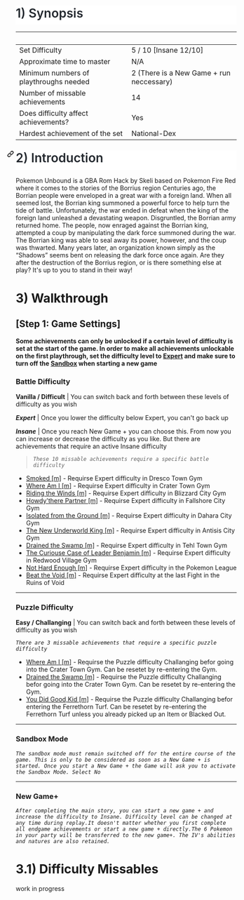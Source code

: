 <html>
<body>
<!--StartFragment--><h1 style="box-sizing: border-box; font-size: 2em; margin: 24px 0px 16px; font-weight: var(--base-text-weight-semibold, 600); line-height: 1.25; padding-bottom: 0.3em; border-bottom: 1px solid var(--color-border-muted); color: rgb(36, 41, 47); font-family: -apple-system, BlinkMacSystemFont, &quot;Segoe UI&quot;, &quot;Noto Sans&quot;, Helvetica, Arial, sans-serif, &quot;Apple Color Emoji&quot;, &quot;Segoe UI Emoji&quot;; font-style: normal; font-variant-ligatures: normal; font-variant-caps: normal; letter-spacing: normal; orphans: 2; text-align: start; text-indent: 0px; text-transform: none; white-space: normal; widows: 2; word-spacing: 0px; -webkit-text-stroke-width: 0px; background-color: rgb(255, 255, 255); text-decoration-thickness: initial; text-decoration-style: initial; text-decoration-color: initial;">1) Synopsis</h1>

  |  
-- | --
Set Difficulty | 5 / 10 [Insane 12/10]
Approximate time to master | N/A
Minimum numbers of playthroughs needed | 2 (There is a New Game + run neccessary)
Number of missable achievements | 14
Does difficulty affect achievements? | Yes
Hardest achievement of the set | National-Dex

<h1 style="box-sizing: border-box; font-size: 2em; margin: 24px 0px 16px; font-weight: var(--base-text-weight-semibold, 600); line-height: 1.25; padding-bottom: 0.3em; border-bottom: 1px solid var(--color-border-muted); color: rgb(36, 41, 47); font-family: -apple-system, BlinkMacSystemFont, &quot;Segoe UI&quot;, &quot;Noto Sans&quot;, Helvetica, Arial, sans-serif, &quot;Apple Color Emoji&quot;, &quot;Segoe UI Emoji&quot;; font-style: normal; font-variant-ligatures: normal; font-variant-caps: normal; letter-spacing: normal; orphans: 2; text-align: start; text-indent: 0px; text-transform: none; white-space: normal; widows: 2; word-spacing: 0px; -webkit-text-stroke-width: 0px; background-color: rgb(255, 255, 255); text-decoration-thickness: initial; text-decoration-style: initial; text-decoration-color: initial;"><a id="user-content-2-introduction" class="anchor" aria-hidden="true" href="https://github.com/RetroAchievements/guides/wiki/Achievement-Guide-template#2-introduction" style="box-sizing: border-box; background-color: transparent; color: var(--color-accent-fg); text-decoration: none; float: left; padding-right: 4px; margin-left: -20px; line-height: 1;"><svg class="octicon octicon-link" viewBox="0 0 16 16" version="1.1" width="16" height="16" aria-hidden="true"><path fill-rule="evenodd" d="M7.775 3.275a.75.75 0 001.06 1.06l1.25-1.25a2 2 0 112.83 2.83l-2.5 2.5a2 2 0 01-2.83 0 .75.75 0 00-1.06 1.06 3.5 3.5 0 004.95 0l2.5-2.5a3.5 3.5 0 00-4.95-4.95l-1.25 1.25zm-4.69 9.64a2 2 0 010-2.83l2.5-2.5a2 2 0 012.83 0 .75.75 0 001.06-1.06 3.5 3.5 0 00-4.95 0l-2.5 2.5a3.5 3.5 0 004.95 4.95l1.25-1.25a.75.75 0 00-1.06-1.06l-1.25 1.25a2 2 0 01-2.83 0z"></path></svg></a>2) Introduction</h1><!--EndFragment-->
</body>
</html>

Pokemon Unbound is a GBA Rom Hack by Skeli based on Pokemon Fire Red where it comes to the stories of the Borrius region
Centuries ago, the Borrian people were enveloped in a great war with a foreign land. When all seemed lost, the Borrian king summoned a powerful force to help turn the tide of battle. Unfortunately, the war ended in defeat when the king of the foreign land unleashed a devastating weapon. Disgruntled, the Borrian army returned home.
The people, now enraged against the Borrian king, attempted a coup by manipulating the dark force summoned during the war. The Borrian king was able to seal away its power, however, and the coup was thwarted.
Many years later, an organization known simply as the “Shadows” seems bent on releasing the dark force once again. Are they after the destruction of the Borrius region, or is there something else at play? It's up to you to stand in their way!

# 3) Walkthrough 

## [Step 1: Game Settings]

**Some achievements can only be unlocked if a certain level of difficulty is set at the start of the game. In order to make all achievements unlockable on the first playthrough, set the difficulty level to [Expert](https://github.com/RetroAchievements/guides/wiki/Pokemon-Unbound-Hack/_edit#battle-difficulty) and make sure to turn off the [Sandbox](https://github.com/RetroAchievements/guides/wiki/Pokemon-Unbound-Hack/_edit#sandbox-mode) when starting a new game**

### __Battle Difficulty__

**Vanilla / Difficult** | You can switch back and forth between these levels of difficulty as you wish


_**Expert**_     | Once you lower the difficulty below Expert, you can't go back up

_**Insane**_     | Once you reach New Game + you can choose this. From now you can increase or decrease the difficulty as you like. But there are achievements that require an active Insane difficulty

> _`These 10 missable achievements require a specific battle difficulty`_
* [Smoked [m]](https://retroachievements.org/achievement/270033) - Requirse Expert difficulty in Dresco Town Gym
* [Where Am I [m]](https://retroachievements.org/achievement/270036) - Requirse Expert difficulty in Crater Town Gym
* [Riding the Winds [m]](https://retroachievements.org/achievement/270602) - Requirse Expert difficulty in Blizzard City Gym
* [Howdy'there Partner [m]](https://retroachievements.org/achievement/270995) - Requirse Expert difficulty in Fallshore City Gym
* [Isolated from the Ground [m]](https://retroachievements.org/achievement/270996) - Requirse Expert difficulty in Dahara City Gym
* [The New Underworld King [m]](https://retroachievements.org/achievement/270997) - Requirse Expert difficulty in Antisis City Gym
* [Drained the Swamp [m]](https://retroachievements.org/achievement/270998) - Requirse Expert difficulty in Tehl Town Gym
* [The Curiouse Case of Leader Benjamin [m]](https://retroachievements.org/achievement/270999) - Requirse Expert difficulty in Redwood Village Gym
* [Not Hard Enough [m]](https://retroachievements.org/achievement/282344) - Requirse Expert difficulty in the Pokemon League
* [Beat the Void [m]](https://retroachievements.org/achievement/282481) - Requirse Expert difficulty at the last Fight in the Ruins of Void
***
### __Puzzle Difficulty__

__Easy / Challanging__  | You can switch back and forth between these levels of difficulty as you wish

_`There are 3 missable achievements that require a specific puzzle difficulty`_ 
* [Where Am I [m]](https://retroachievements.org/achievement/270036) - Requirse the Puzzle difficulty Challanging befor going into the Crater Town Gym. Can be resetet by re-entering the Gym.
* [Drained the Swamp [m]](https://retroachievements.org/achievement/270998) - Requirse the Puzzle difficulty Challanging befor going into the Crater Town Gym. Can be resetet by re-entering the Gym.
* [You Did Good,Kid [m]](https://retroachievements.org/achievement/282672) - Requirse the Puzzle difficulty Challanging befor entering the Ferrethorn Turf. Can be resetet by re-entering the Ferrethorn Turf unless you already picked up an Item or Blacked Out.
***
### __Sandbox Mode__
_`The sandbox mode must remain switched off for the entire course of the game. This is only to be considered as soon as a New Game + is started. Once you start a New Game + the Game will ask you to activate the Sandbox Mode. Select No`_
***
### __New Game+__
_`After completing the main story, you can start a new game + and increase the difficulty to Insane. Difficulty level can be changed at any time during replay.It doesn't matter whether you first complete all endgame achievements or start a new game + directly.The 6 Pokemon in your party will be transferred to the new game+. The IV's abilities and natures are also retained.`_
# 3.1) Difficulty Missables

work in progress